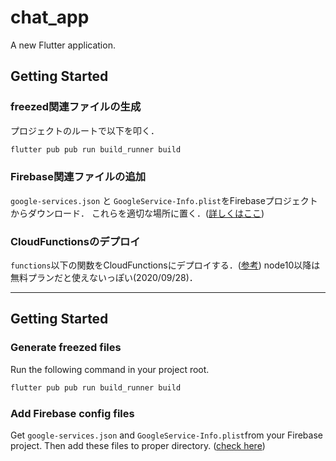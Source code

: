 # chat_app

A new Flutter application.


## Getting Started
### freezed関連ファイルの生成
プロジェクトのルートで以下を叩く．
```bash
flutter pub pub run build_runner build
```

### Firebase関連ファイルの追加
`google-services.json` と `GoogleService-Info.plist`をFirebaseプロジェクトからダウンロード．
これらを適切な場所に置く．([詳しくはここ](https://firebase.google.com/docs/flutter/setup?hl=en#add_flutterfire_plugins))

### CloudFunctionsのデプロイ
`functions`以下の関数をCloudFunctionsにデプロイする．([参考](https://firebase.google.com/docs/functions/get-started?hl=ja))
node10以降は無料プランだと使えないっぽい(2020/09/28)．


---

## Getting Started
### Generate freezed files
Run the following command in your project root.
```bash
flutter pub pub run build_runner build
```

### Add Firebase config files
Get `google-services.json` and `GoogleService-Info.plist`from your Firebase project.
Then add these files to proper directory. ([check here](https://firebase.google.com/docs/flutter/setup?hl=en#add_flutterfire_plugins))
